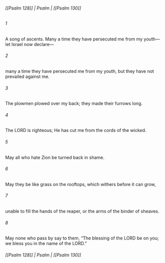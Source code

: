 ###### [[Psalm 128]] | Psalm | [[Psalm 130]]

###### 1
A song of ascents. Many a time they have persecuted me from my youth—let Israel now declare—
###### 2
many a time they have persecuted me from my youth, but they have not prevailed against me.
###### 3
The plowmen plowed over my back; they made their furrows long.
###### 4
The LORD is righteous; He has cut me from the cords of the wicked.
###### 5
May all who hate Zion be turned back in shame.
###### 6
May they be like grass on the rooftops, which withers before it can grow,
###### 7
unable to fill the hands of the reaper, or the arms of the binder of sheaves.
###### 8
May none who pass by say to them, “The blessing of the LORD be on you; we bless you in the name of the LORD.”

###### [[Psalm 128]] | Psalm | [[Psalm 130]]
